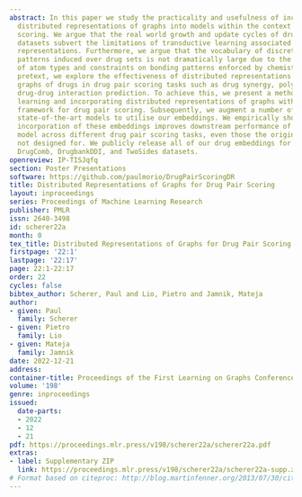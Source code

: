 ```yaml
---
abstract: In this paper we study the practicality and usefulness of incorporating
  distributed representations of graphs into models within the context of drug pair
  scoring. We argue that the real world growth and update cycles of drug pair scoring
  datasets subvert the limitations of transductive learning associated with distributed
  representations. Furthermore, we argue that the vocabulary of discrete substructure
  patterns induced over drug sets is not dramatically large due to the limited set
  of atom types and constraints on bonding patterns enforced by chemistry. Under this
  pretext, we explore the effectiveness of distributed representations of the molecular
  graphs of drugs in drug pair scoring tasks such as drug synergy, polypharmacy, and
  drug-drug interaction prediction. To achieve this, we present a methodology for
  learning and incorporating distributed representations of graphs within a unified
  framework for drug pair scoring. Subsequently, we augment a number of recent and
  state-of-the-art models to utilise our embeddings. We empirically show that the
  incorporation of these embeddings improves downstream performance of almost every
  model across different drug pair scoring tasks, even those the original model was
  not designed for. We publicly release all of our drug embeddings for the DrugCombDB,
  DrugComb, DrugbankDDI, and TwoSides datasets.
openreview: IP-TISJqfq
section: Poster Presentations
software: https://github.com/paulmorio/DrugPairScoringDR
title: Distributed Representations of Graphs for Drug Pair Scoring
layout: inproceedings
series: Proceedings of Machine Learning Research
publisher: PMLR
issn: 2640-3498
id: scherer22a
month: 0
tex_title: Distributed Representations of Graphs for Drug Pair Scoring
firstpage: '22:1'
lastpage: '22:17'
page: 22:1-22:17
order: 22
cycles: false
bibtex_author: Scherer, Paul and Lio, Pietro and Jamnik, Mateja
author:
- given: Paul
  family: Scherer
- given: Pietro
  family: Lio
- given: Mateja
  family: Jamnik
date: 2022-12-21
address:
container-title: Proceedings of the First Learning on Graphs Conference
volume: '198'
genre: inproceedings
issued:
  date-parts:
  - 2022
  - 12
  - 21
pdf: https://proceedings.mlr.press/v198/scherer22a/scherer22a.pdf
extras:
- label: Supplementary ZIP
  link: https://proceedings.mlr.press/v198/scherer22a/scherer22a-supp.zip
# Format based on citeproc: http://blog.martinfenner.org/2013/07/30/citeproc-yaml-for-bibliographies/
---
```

